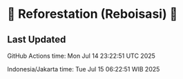
# 🌳 Reforestation (Reboisasi) 🌲

## Last Updated

GitHub Actions time: Mon Jul 14 23:22:51 UTC 2025

Indonesia/Jakarta time: Tue Jul 15 06:22:51 WIB 2025
